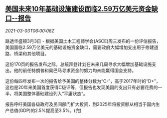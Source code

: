 <!--1614752603000-->
[美国未来10年基础设施建设面临2.59万亿美元资金缺口--报告](https://cn.reuters.com/article/usa-infrastructure-0303-wedn-idCNKCS2AV0ET)
------

<div><i>2021-03-03T06:00:08Z</i></div><p>路透华盛顿3月3日 - 根据美国土木工程师学会(ASCE)周三发布的一份评估报告，美国面临2.59万亿美元的基础设施资金缺口，需要政府大幅增加支出用于修建道路、桥梁和其他项目。</p><p>这份170页的报告发布之际，总统拜登计划在未来几周寻求大幅增加基础设施支出。他的前任特朗普和奥巴马寻求资金的努力均未能赢得国会支持。</p><p>这份每四年发布一次的报告给予美国的整体分数为“C-”，高于2017年时的“D+”，这也是20年来美国首度获得C级评等，但报告也发现美国的支出只有必要花费的一半，将美国整体基础建设列入“平庸状态”。</p><p>报告呼吁美国各级政府及民间部门扩大投资，到2025年将投资额从相当于国内生产总值(GDP)的2.5%提高至3.5%。(完)</p>
